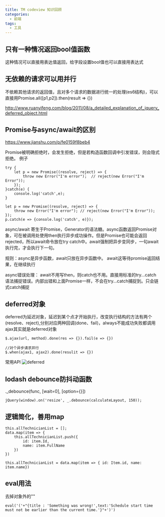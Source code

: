 ```yaml
---
title: TM codeview 知识回顾
categories: 
  - 前端
tags:
  - 工具
---
```

<!--more-->
## 只有一种情况返回bool值函数
这种情况可以直接用表达值返回，给字段设置bool值也可以直接用表达式

## 无依赖的请求可以用并行
不依赖其他请求的返回值，且对多个请求的数据进行统一的处理(es6结构)，可以直接用Promise.all([p1,p2]).then(result => {})

http://www.ruanyifeng.com/blog/2011/08/a_detailed_explanation_of_jquery_deferred_object.html

## Promise与async/await的区别
https://www.jianshu.com/p/fe0159f8beb4

Promise被明确拒绝时，会发生拒绝，但是若构造函数回调中引发错误，则会隐式拒绝。
例子
```
try {
    let p = new Promise((resolve, reject) => {
        throw new Error("I'm error");  // reject(new Error("I'm Error"));
    });
}catch(e) {
    console.log('catch',e);
}

let p = new Promise((resolve, reject) => {
    throw new Error("I'm error"); // reject(new Error("I'm Error"));
});
p.catch(e => {console.log('catch', e)});
```
async/await 寄生于Promise，Generator的语法糖。async函数返回Promise对象，可在被调用处使用then执行异步成功操作。但是Promise也可能会返回rejected，所以await命令放在try catch中。await强制把异步变同步，一句await执行完，才会执行下一句。

规则：async是异步函数，await只放在异步函数中。 await这等待promise返回结果，在继续执行

async错误处理： await不用写then，则catch也不用。直接用标准的try...catch语法捕捉错误。内部出错和上面Promise一样，不会在try...catch捕捉到。只会链式catch捕捉

## deferred对象
deferred为延迟对象，延迟到某个点才开始执行，改变执行结构的方法有两个(resolve、reject),分别对应两种回调(done、fail)，always不能成功失败都调用
ajax其实就是deferred对象
```
$.ajax(url, method).done(res => {}).fail(e => {})

//对个异步请求并行
$.when(ajax1, ajax2).done(resulit => {})
```
常用API
![deferred](https://images0.cnblogs.com/blog/453211/201308/17232146-f0b38ea700354dba9b68bdd2e550664b.jpg)

## lodash debounce防抖动函数
._debounce(func, [wait=0], [option={}])
```
jQuery(window).on('resize', _.debounce(calculateLayout, 150));
```

## 逻辑简化，善用map
```
this.allTechnicianList = [];
data.map(item => {
    this.allTechnicianList.push({
        id: item.Id,
        name: item.FullName
    })
})

this.allTechnicianList = data.map(item => { id: Item.id, name: item.name})
```

## eval用法
去掉对象外的""
```
eval('('+"{title : 'Something was wrong!',text:'Schedule start time must not be earlier than the current time.'}"+')')
```
